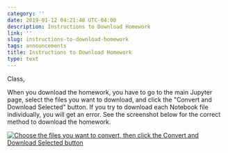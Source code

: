 ```yaml
---
category: ''
date: 2019-01-12 04:21:48 UTC-04:00
description: Instructions to Download Homework
link: ''
slug: instructions-to-download-homework
tags: announcements
title: Instructions to Download Homework
type: text
---
```


Class,

When you download the homework, you have to go to the main Jupyter page, select the files you want
to download, and click the "Convert and Download Selected" button. If you try to download each
Notebook file individually, you will get an error. See the screenshot below for the correct method
to download the homework.

[![Choose the files you want to convert, then click the Convert and Download Selected button](/images/announcements/homework-download.thumbnail.png)](/images/announcements/homework-download.png)
